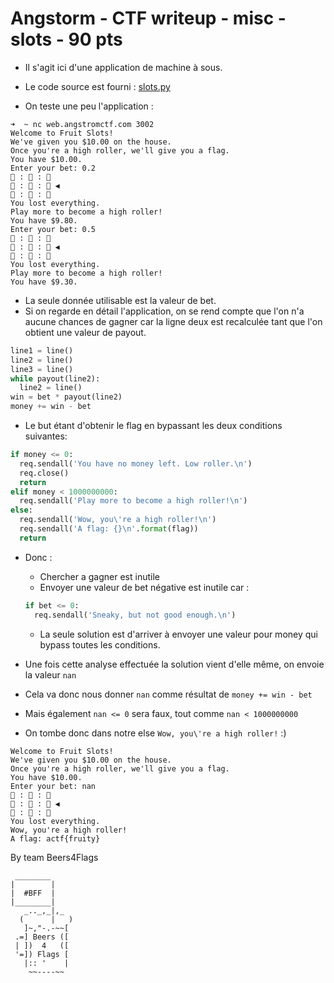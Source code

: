 # Angstorm - CTF writeup - misc - slots - 90 pts

- Il s'agit ici d'une application de machine à sous.
- Le code source est fourni : [slots.py](src/slots.py)

- On teste une peu l'application :

```
➜  ~ nc web.angstromctf.com 3002
Welcome to Fruit Slots!
We've given you $10.00 on the house.
Once you're a high roller, we'll give you a flag.
You have $10.00.
Enter your bet: 0.2
🍐 : 🍈 : 🍈
🍉 : 🍇 : 🍒 ◀
🍒 : 🍌 : 🍒
You lost everything.
Play more to become a high roller!
You have $9.80.
Enter your bet: 0.5
🍐 : 🍌 : 🍒
🍇 : 🍌 : 🍒 ◀
🍒 : 🍇 : 🍉
You lost everything.
Play more to become a high roller!
You have $9.30.
```

- La seule donnée utilisable est la valeur de bet.
- Si on regarde en détail l'application, on se rend compte que l'on n'a aucune chances de gagner car la ligne deux est recalculée tant que l'on obtient une valeur de payout.

```python
line1 = line()
line2 = line()
line3 = line()
while payout(line2):
  line2 = line()
win = bet * payout(line2)
money += win - bet
```

- Le but étant d'obtenir le flag en bypassant les deux conditions suivantes:

```python
if money <= 0:
  req.sendall('You have no money left. Low roller.\n')
  req.close()
  return
elif money < 1000000000:
  req.sendall('Play more to become a high roller!\n')
else:
  req.sendall('Wow, you\'re a high roller!\n')
  req.sendall('A flag: {}\n'.format(flag))
  return
```


- Donc :
  - Chercher a gagner est inutile
  - Envoyer une valeur de bet négative est inutile car :
  ```python
  if bet <= 0:
    req.sendall('Sneaky, but not good enough.\n')
  ```
  - La seule solution est d'arriver à envoyer une valeur pour money qui bypass toutes les conditions.

- Une fois cette analyse effectuée la solution vient d'elle même, on envoie la valeur `nan`
- Cela va donc nous donner `nan` comme résultat de `money += win - bet`
- Mais également `nan <= 0` sera faux, tout comme `nan < 1000000000`
- On tombe donc dans notre else `Wow, you\'re a high roller!` :)

```
Welcome to Fruit Slots!
We've given you $10.00 on the house.
Once you're a high roller, we'll give you a flag.
You have $10.00.
Enter your bet: nan
🍐 : 🍈 : 🍈
🍉 : 🍇 : 🍒 ◀
🍒 : 🍌 : 🍒
You lost everything.
Wow, you're a high roller!
A flag: actf{fruity}
```



By team Beers4Flags

```
 ________
|        |
|  #BFF  |
|________|
   _.._,_|,_
  (      |   )
   ]~,"-.-~~[
 .=] Beers ([
 | ])  4   ([
 '=]) Flags [
   |:: '    |
    ~~----~~
```
